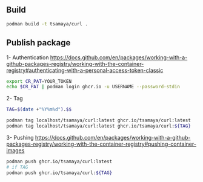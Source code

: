 ## Build

```bash
podman build -t tsamaya/curl .
```

## Publish package

1- Authentication
https://docs.github.com/en/packages/working-with-a-github-packages-registry/working-with-the-container-registry#authenticating-with-a-personal-access-token-classic

```bash
export CR_PAT=YOUR_TOKEN
echo $CR_PAT | podman login ghcr.io -u USERNAME --password-stdin

```

2- Tag

```bash
TAG=$(date +"%Y%m%d").$$

podman tag localhost/tsamaya/curl:latest ghcr.io/tsamaya/curl:latest
podman tag localhost/tsamaya/curl:latest ghcr.io/tsamaya/curl:${TAG}
```

3- Pushing
https://docs.github.com/en/packages/working-with-a-github-packages-registry/working-with-the-container-registry#pushing-container-images

```bash
podman push ghcr.io/tsamaya/curl:latest
# if TAG
podman push ghcr.io/tsamaya/curl:${TAG}

```
